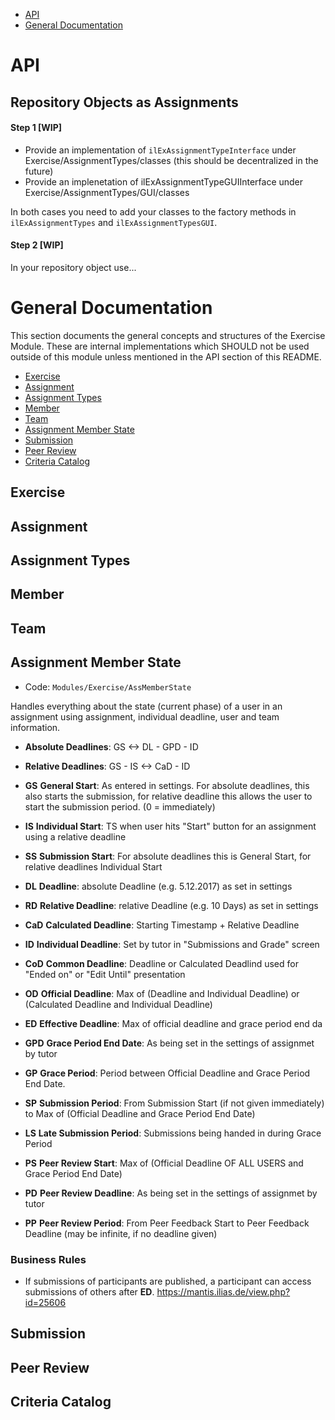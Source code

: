 

* [API](#api)
* [General Documentation](#general-documentation)


# API

## Repository Objects as Assignments

#### Step 1 [WIP]

- Provide an implementation of `ilExAssignmentTypeInterface` under Exercise/AssignmentTypes/classes (this should be decentralized in the future)
- Provide an implenetation of ilExAssignmentTypeGUIInterface under Exercise/AssignmentTypes/GUI/classes

In both cases you need to add your classes to the factory methods in `ilExAssignmentTypes` and `ilExAssignmentTypesGUI`.

#### Step 2 [WIP]

In your repository object use...


# General Documentation

This section documents the general concepts and structures of the Exercise Module. These are internal implementations which SHOULD not be used outside of this module unless mentioned in the API section of this README.

* [Exercise](#exercise)
* [Assignment](#assignment)
* [Assignment Types](#assignment-types)
* [Member](#member)
* [Team](#team)
* [Assignment Member State](#assignment-member-state)
* [Submission](#submission)
* [Peer Review](#peer-review)
* [Criteria Catalog](#criteria-catalog)


## Exercise

## Assignment

## Assignment Types

## Member

## Team


## Assignment Member State

* Code: `Modules/Exercise/AssMemberState`


Handles everything about the state (current phase) of a user in an assignment using assignment, individual deadline, user and team information.

* **Absolute Deadlines**: GS <-> DL - GPD - ID
* **Relative Deadlines**: GS - IS <-> CaD - ID

* **GS**  **General Start**: As entered in settings. For absolute deadlines, this also starts the submission, for relative deadline this allows the user to start the submission period. (0 = immediately)
* **IS**  **Individual Start**: TS when user hits "Start" button for an assignment using a relative deadline
* **SS**  **Submission Start**: For absolute deadlines this is General Start, for relative deadlines Individual Start
* **DL**  **Deadline**: absolute Deadline (e.g. 5.12.2017) as set in settings
* **RD**  **Relative Deadline**: relative Deadline (e.g. 10 Days) as set in settings
* **CaD** **Calculated Deadline**: Starting Timestamp + Relative Deadline
* **ID**  **Individual Deadline**: Set by tutor in "Submissions and Grade" screen
* **CoD** **Common Deadline**: Deadline or Calculated Deadlind used for "Ended on" or "Edit Until" presentation
* **OD**  **Official Deadline**: Max of (Deadline and Individual Deadline) or (Calculated Deadline and Individual Deadline)
* **ED**  **Effective Deadline**: Max of official deadline and grace period end da
* **GPD** **Grace Period End Date**: As being set in the settings of assignmet by tutor
* **GP**  **Grace Period**: Period between Official Deadline and Grace Period End Date.
* **SP**  **Submission Period**: From Submission Start (if not given immediately) to Max of (Official Deadline and Grace Period End Date)
* **LS**  **Late Submission Period**: Submissions being handed in during Grace Period
* **PS**  **Peer Review Start**: Max of (Official Deadline OF ALL USERS and Grace Period End Date)
* **PD**  **Peer Review Deadline**: As being set in the settings of assignmet by tutor
* **PP**  **Peer Review Period**: From Peer Feedback Start to Peer Feedback Deadline (may be infinite, if no deadline given)

### Business Rules
- If submissions of participants are published, a participant can access submissions of others after **ED**. https://mantis.ilias.de/view.php?id=25606

## Submission

## Peer Review

## Criteria Catalog